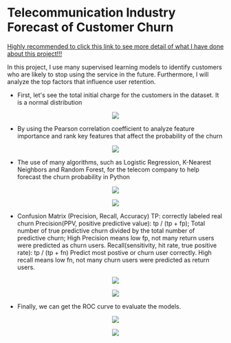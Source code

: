 # Telecommunication Industry Forecast of Customer Churn



<a href="https://github.com/joshlingy/Telecommunication-Industry-Forecast-of-Customer-Churn/blob/master/Telecommunication_Industry_Forecast_of_Customer_Churn.ipynb">Highly recommended to click this link to see more detail of what I have done about this project!!!</a>


In this project, I use many supervised learning models to identify customers who are likely to stop using the service in the future. Furthermore, I will analyze the top factors that influence user retention.

* First, let's see the total initial charge for the customers in the dataset. It is a normal distribution

<p align="center">
  <img src="https://github.com/joshlingy/Telecommunication-Industry-Forecast-of-Customer-Churn/blob/master/graphs/total_intl_charge.png">
</p>

* By using the Pearson correlation coefficient to analyze feature importance and rank key features that affect the probability of the churn

<p align="center">
  <img src="https://github.com/joshlingy/Telecommunication-Industry-Forecast-of-Customer-Churn/blob/master/graphs/correlations.png">
</p>


* The use of many algorithms, such as Logistic Regression, K-Nearest Neighbors and Random Forest, for the telecom company to help forecast the churn probability in Python

<p align="center">
  <img src="https://github.com/joshlingy/Telecommunication-Industry-Forecast-of-Customer-Churn/blob/master/graphs/Random-Forest.png">
</p>

<p align="center">
  <img src="https://github.com/joshlingy/Telecommunication-Industry-Forecast-of-Customer-Churn/blob/master/graphs/Logistic -Regression.png">
</p>

* Confusion Matrix (Precision, Recall, Accuracy)
TP: correctly labeled real churn
Precision(PPV, positive predictive value): tp / (tp + fp); Total number of true predictive churn divided by the total number of predictive churn; High Precision means low fp, not many return users were predicted as churn users.
Recall(sensitivity, hit rate, true positive rate): tp / (tp + fn) Predict most postive or churn user correctly. High recall means low fn, not many churn users were predicted as return users.

<p align="center">
  <img src="https://github.com/joshlingy/Telecommunication-Industry-Forecast-of-Customer-Churn/blob/master/graphs/Random-Forest.png">
</p>

<p align="center">
  <img src="https://github.com/joshlingy/Telecommunication-Industry-Forecast-of-Customer-Churn/blob/master/graphs/Logistic-Regression.png">
</p>

* Finally, we can get the ROC curve to evaluate the models.

<p align="center">
  <img src="https://github.com/joshlingy/Telecommunication-Industry-Forecast-of-Customer-Churn/blob/master/graphs/ROC-Random-Forest.png">
</p>

<p align="center">
  <img src="https://github.com/joshlingy/Telecommunication-Industry-Forecast-of-Customer-Churn/blob/master/graphs/ROC-LR.png">
</p>

